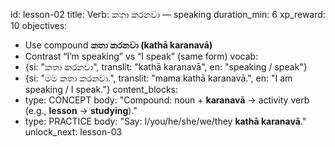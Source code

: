 id: lesson-02
title: Verb: කතා කරනවා — speaking
duration_min: 6
xp_reward: 10
objectives:
  - Use compound **කතා කරනවා (kathā karanavā)**
  - Contrast “I’m speaking” vs “I speak” (same form)
vocab:
  - {si: "කතා කරනවා", translit: "kathā karanavā", en: "speaking / speak"}
  - {si: "මම කතා කරනවා.", translit: "mama kathā karanavā.", en: "I am speaking / I speak."}
content_blocks:
  - type: CONCEPT
    body: "Compound: noun + **karanavā** → activity verb (e.g., **lesson** → **studying**)."
  - type: PRACTICE
    body: "Say: I/you/he/she/we/they **kathā karanavā**."
unlock_next: lesson-03
